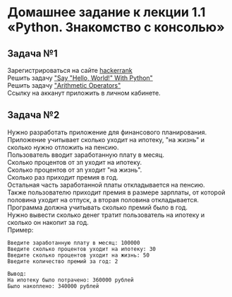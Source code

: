 # Домашнее задание к лекции 1.1 «Python. Знакомство с консолью»

## Задача №1
Зарегистрироваться на сайте [hackerrank](https://www.hackerrank.com)  
Решить задачу ["Say "Hello, World!" With Python"](https://www.hackerrank.com/challenges/py-hello-world/problem)  
Решить задачу ["Arithmetic Operators"](https://www.hackerrank.com/challenges/python-arithmetic-operators/problem)  
Ссылку на акканут приложить в личном кабинете.  

## Задача №2
Нужно разработать приложение для финансового планирования.  
Приложение учитывает сколько уходит на ипотеку, "на жизнь" и сколько нужно отложить на пенсию.  
Пользователь вводит заработанную плату в месяц.  
Сколько процентов от зп уходит на ипотеку.  
Сколько процентов от зп уходит "на жизнь".  
Сколько раз приходит премия в год.  
Остальная часть заработанной платы откладывается на пенсию.  
Также пользователю приходит премия в размере зарплаты, от которой половина уходит на отпуск, а вторая половина откладывается.  
Программа должна учитывать сколько премий было в год.  
Нужно вывести сколько денег тратит пользователь на ипотеку и сколько он накопит за год.  
Пример:  
```
Введите заработанную плату в месяц: 100000
Введите сколько процентов уходит на ипотеку: 30
Введите сколько процентов уходит на жизнь: 50
Введите количество премий за год: 2

Вывод:
На ипотеку было потрачено: 360000 рублей
Было накоплено: 340000 рублей
```
